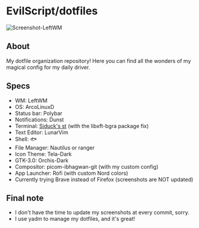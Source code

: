 # EvilScript/dotfiles

![Screenshot-LeftWM](https://i.imgur.com/OquKvIU.jpg)

## About
My dotfile organization repository! Here you can find all the wonders of my magical config for my daily driver.

## Specs
- WM: LeftWM
- OS: ArcoLinuxD
- Status bar: Polybar
- Notifications: Dunst
- Terminal: [Siduck's st](https://github.com/siduck/st) (with the libxft-bgra package fix)
- Text Editor: LunarVim
- Shell: 🐟
- File Manager: Nautilus or ranger
- Icon Theme: Tela-Dark
- GTK-3.0: Orchis-Dark
- Compositor: picom-ibhagwan-git (with my custom config)
- App Launcher: Rofi (with custom Nord colors)
- Currently trying Brave instead of Firefox (screenshots are NOT updated)

## Final note
- I don't have the time to update my screenshots at every commit, sorry.
- I use yadm to manage my dotfiles, and it's great!
